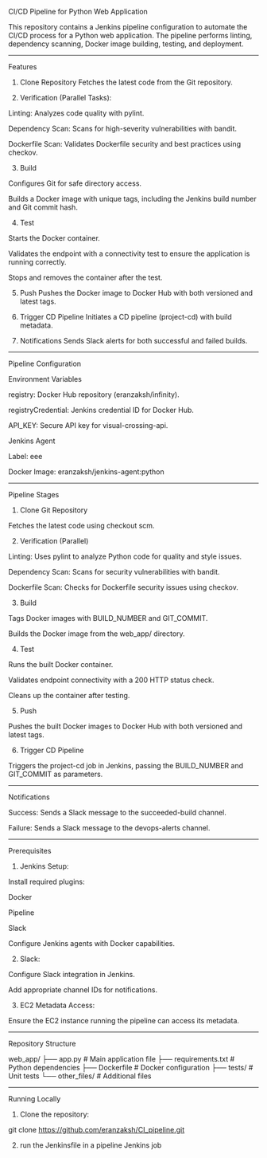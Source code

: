 CI/CD Pipeline for Python Web Application

This repository contains a Jenkins pipeline configuration to automate the CI/CD process for a Python web application. The pipeline performs linting, dependency scanning, Docker image building, testing, and deployment.


---

Features

1. Clone Repository
Fetches the latest code from the Git repository.


2. Verification (Parallel Tasks):

Linting: Analyzes code quality with pylint.

Dependency Scan: Scans for high-severity vulnerabilities with bandit.

Dockerfile Scan: Validates Dockerfile security and best practices using checkov.



3. Build

Configures Git for safe directory access.

Builds a Docker image with unique tags, including the Jenkins build number and Git commit hash.



4. Test

Starts the Docker container.

Validates the endpoint with a connectivity test to ensure the application is running correctly.

Stops and removes the container after the test.



5. Push
Pushes the Docker image to Docker Hub with both versioned and latest tags.


6. Trigger CD Pipeline
Initiates a CD pipeline (project-cd) with build metadata.


7. Notifications
Sends Slack alerts for both successful and failed builds.




---

Pipeline Configuration

Environment Variables

registry: Docker Hub repository (eranzaksh/infinity).

registryCredential: Jenkins credential ID for Docker Hub.

API_KEY: Secure API key for visual-crossing-api.


Jenkins Agent

Label: eee

Docker Image: eranzaksh/jenkins-agent:python



---

Pipeline Stages

1. Clone Git Repository

Fetches the latest code using checkout scm.

2. Verification (Parallel)

Linting: Uses pylint to analyze Python code for quality and style issues.

Dependency Scan: Scans for security vulnerabilities with bandit.

Dockerfile Scan: Checks for Dockerfile security issues using checkov.


3. Build

Tags Docker images with BUILD_NUMBER and GIT_COMMIT.

Builds the Docker image from the web_app/ directory.


4. Test

Runs the built Docker container.

Validates endpoint connectivity with a 200 HTTP status check.

Cleans up the container after testing.


5. Push

Pushes the built Docker images to Docker Hub with both versioned and latest tags.

6. Trigger CD Pipeline

Triggers the project-cd job in Jenkins, passing the BUILD_NUMBER and GIT_COMMIT as parameters.


---

Notifications

Success: Sends a Slack message to the succeeded-build channel.

Failure: Sends a Slack message to the devops-alerts channel.



---

Prerequisites

1. Jenkins Setup:

Install required plugins:

Docker

Pipeline

Slack


Configure Jenkins agents with Docker capabilities.



2. Slack:

Configure Slack integration in Jenkins.

Add appropriate channel IDs for notifications.



3. EC2 Metadata Access:

Ensure the EC2 instance running the pipeline can access its metadata.


---

Repository Structure

web_app/
├── app.py                  # Main application file
├── requirements.txt        # Python dependencies
├── Dockerfile              # Docker configuration
├── tests/                  # Unit tests
└── other_files/            # Additional files


---

Running Locally

1. Clone the repository:

git clone https://github.com/eranzaksh/CI_pipeline.git


2. run the Jenkinsfile in a pipeline Jenkins job
